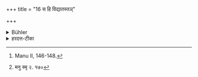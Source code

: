 +++
title = "16 स हि विद्यातस्तञ्"

+++

<details><summary>Bühler</summary>

16. For he causes him (the pupil) to be born (a second time) by (imparting to him) sacred learning. [^10] 


[^10]:  Manu II, 146-148.
</details>

<details><summary>हरदत्त-टीका</summary>

## सूत्रम्
स हि विद्यातस्तं जनयति ॥ १६ ॥
### प्रस्तावः
कस्मादित्यत आह—
### टिप्पनी
स ह्याचार्यः माणवकं विद्यातो जनयति, यथा पिता मातृतः।  
> [^३]अत्रास्य माता सावित्री पिता त्वाचार्य उच्यते ॥ इति शास्त्रान्तरम् ॥ १६ ॥  

[^३]: मनु स्मृ २. १७०
</details>
